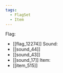 ```yaml
---
tags:
  - FlagSet
  - Item
---
```

Flag:
- [[flag_12274]]
Sound:
- [[sound_44]]
- [[sound_43]]
- [[sound_17]]
Item:
- [[item_515]]
